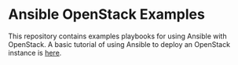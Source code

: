 # Ansible OpenStack Examples

This repository contains examples playbooks for using Ansible with
OpenStack.  A basic tutorial of using Ansible to deploy an OpenStack
instance is [here](master/tutorial/README.md).

